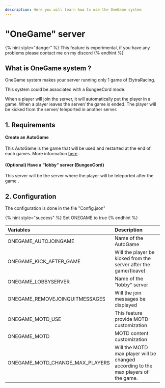 ```yaml
---
description: Here you will learn how to use the OneGame system
---
```


# "OneGame" server

{% hint style="danger" %}
This feature is experimental, if you have any problems please contact me on my discord
{% endhint %}

## What is OneGame system ?

OneGame system makes your server running only 1 game of ElytraRacing.

 This system could be associated with a BungeeCord mode. 

When a player will join the server, it will automatically put the player in a game. When a player leaves the server/ the game is ended. The player will be kicked from the server/ teleported in another server.

## 1. Requirements

#### Create an AutoGame 

This AutoGame is the game that will be used and restarted at the end of each games. More information [here](https://chooseit.gitbook.io/elytraracing/tutorials/create-game/how-to-use-autogames).

#### \(Optional\) Have a "lobby" server \(BungeeCord\)

This server will be the server where the player will be teleported after the game .

## 2. Configuration

The configuration is done in the file "Config.json"

{% hint style="success" %}
Set ONEGAME to true
{% endhint %}

| Variables | Description |
| :--- | :--- |
| ONEGAME\_AUTOJOINGAME | Name of the AutoGame |
| ONEGAME\_KICK\_AFTER\_GAME | Will the player be kicked from the server after the game/\(leave\) |
| ONEGAME\_LOBBYSERVER | Name of the "lobby" server |
| ONEGAME\_REMOVEJOINQUITMESSAGES | Will the join messages be displayed |
| ONEGAME\_MOTD\_USE | This feature provide MOTD customization |
| ONEGAME\_MOTD | MOTD content customization |
| ONEGAME\_MOTD\_CHANGE\_MAX\_PLAYERS | Will the MOTD max player will be changed according to the max players of the game. |

